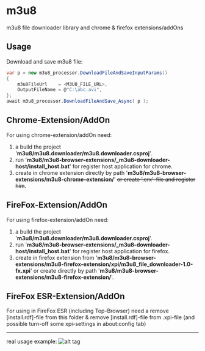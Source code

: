 # m3u8
m3u8 file downloader library and chrome & firefox extensions/addOns

Usage
-----
Download and save m3u8 file:

```C#
var p = new m3u8_processor.DownloadFileAndSaveInputParams()
{    
    m3u8FileUrl    = <M3U8_FILE_URL>,
    OutputFileName = @"C:\abc.avi",
};
await m3u8_processor.DownloadFileAndSave_Async( p ); 
```

Chrome-Extension/AddOn
-----
For using chrome-extension/addOn need:
1) a build the project '**m3u8/m3u8.downloader/m3u8.downloader.csproj**'.
2) run '**m3u8/m3u8-browser-extensions/_m3u8-downloader-host/install_host.bat**' for register host application for chrome.
3) create in chrome extension directly by path '**m3u8/m3u8-browser-extensions/m3u8-chrome-extension/**' <strike>or create '.crx'-file and register him</strike>.

FireFox-Extension/AddOn
-----
For using firefox-extension/addOn need:
1) a build the project '**m3u8/m3u8.downloader/m3u8.downloader.csproj**'.
2) run '**m3u8/m3u8-browser-extensions/_m3u8-downloader-host/install_host.bat**' for register host application for firefox.
3) create in firefox extension from '**m3u8/m3u8-browser-extensions/m3u8-firefox-extension/xpi/m3u8_file_downloader-1.0-fx.xpi**' or create directly by path '**m3u8/m3u8-browser-extensions/m3u8-firefox-extension/**'.

FireFox ESR-Extension/AddOn
-----
For using in FireFox ESR (including Top-Browser) need a remove [install.rdf]-file from this folder & remove [install.rdf]-file from .xpi-file (and possible turn-off some xpi-settings in about:config tab)

-----
real usage example:
![alt tag](https://github.com/zamgi/m3u8/blob/master/%5Bm3u8%5D.gif)
